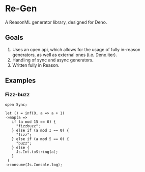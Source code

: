 # Re-Gen
A ReasonML generator library, designed for Deno.
## Goals
1. Uses an open api, which allows for the usage of fully in-reason generators, as well as external ones (i.e. Deno.iter).
2. Handling of sync and async generators.
3. Written fully in Reason.

## Examples
### Fizz-buzz
```reason
open Sync;

let () = inf(0, a => a + 1)
->map(a =>
   if (a mod 15 == 0) {
     "fizzbuzz";
   } else if (a mod 3 == 0) {
     "fizz";
   } else if (a mod 5 == 0) {
     "buzz";
   } else {
     Js.Int.toString(a);
   }
 )
->consume(Js.Console.log);
```